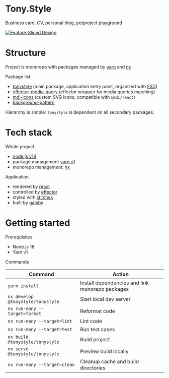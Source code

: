 # Tony.Style

Business card, CV, personal blog, petproject playground

[![Feature-Sliced Design][shields-fsd-image]](https://feature-sliced.design/)

# Structure

Project is monorepo with packages managed by [yarn](https://classic.yarnpkg.com/) and [nx](https://nx.dev/)

Package list

- [tonystyle](./packages/tonystyle) (main package, application entry point, organized
  with [FSD](https://feature-sliced.design/))
- [effector-media-query](./packages/effector-media-query) (effector wrapper for media queries matching)
- [mdi-icons](./packages/mdi-icons) (custom SVG icons, compatible with `@mdi/react`)
- [background-pattern](./packages/background-pattern)

Hierarchy is simple: `tonystyle` is dependent on all secondary packages.

# Tech stack

Whole project

- [node.js v18](https://nodejs.org/en/)
- package management [yarn v1](https://classic.yarnpkg.com/)
- monorepo management: [nx](https://nx.dev/)

Application

- rendered by [react](https://reactjs.org/)
- controlled by [effector](https://effector.dev/)
- styled with [stitches](https://stitches.dev/)
- built by [gatsby](https://gatsbyjs.com/)

# Getting started

Prerequisites

- Node.js 18
- Yarn v1

Commands

| Command                           | Action                                          |
|-----------------------------------|-------------------------------------------------|
| `yarn install`                    | Install dependencies and link monorepo packages |
| `nx develop @tonystyle/tonystyle` | Start local dev server                          |
| `nx run-many --target=format`     | Reformat code                                   |
| `nx run-many --target=lint`       | Lint code                                       |
| `nx run-many --target=test`       | Run test cases                                  |
| `nx build @tonystyle/tonystyle`   | Build project                                   |
| `nx serve @tonystyle/tonystyle`   | Preview build locally                           |
| `nx run-many --target=clean`      | Cleanup cache and build directories             |

[shields-fsd-image]: https://img.shields.io/badge/Feature--Sliced-Design-FFF?logoWidth=32&style=flat-square&logo=data:image/png;base64,iVBORw0KGgoAAAANSUhEUgAAACAAAAAgCAYAAABzenr0AAAACXBIWXMAAAsTAAALEwEAmpwYAAAAAXNSR0IArs4c6QAAAARnQU1BAACxjwv8YQUAAADJSURBVHgB7dfhCYMwEAXgd8UBHKHdoCOkI3SEblInaUfoCO0GbtCMkA3i5YeQH2I8OHIB/UAEeaiYx0koMhg6wVjHh8eeEVfgD0O0+xKaS0vwEuQHIvLQFGUclDUxiG6C/AhlqQNPGDrmQOrAA4Y61BV4jnzyC7U74PkFLvmFJjowoJ6AhRf4YruRP2FYC/CK9ny6zg/k/PrwijIOBSmT5Ys/uiY68Bbkw4aMz+75Q/OijIOyY2NiTroxuRcHi1BagrMg30OZeQknPcrQWNgGlSgAAAAASUVORK5CYII=
